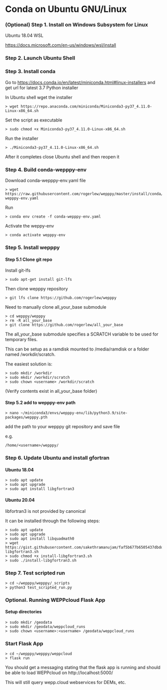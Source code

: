 # Conda on Ubuntu GNU/Linux

### (Optional) Step 1. Install on Windows Subsystem for Linux

Ubuntu 18.04 WSL

https://docs.microsoft.com/en-us/windows/wsl/install


### Step 2. Launch Ubuntu Shell 


### Step 3. Install conda

Go to https://docs.conda.io/en/latest/miniconda.html#linux-installers and get url for latest 3.7 Python installer

In Ubuntu shell wget the installer

```
> wget https://repo.anaconda.com/miniconda/Miniconda3-py37_4.11.0-Linux-x86_64.sh
```

Set the script as executable

```
> sudo chmod +x Miniconda3-py37_4.11.0-Linux-x86_64.sh
```

Run the installer

```
> ./Miniconda3-py37_4.11.0-Linux-x86_64.sh
```

After it completes close Ubuntu shell and then reopen it


### Step 4. Build conda-wepppy-env


Download conda-wepppy-env.yaml file

```
> wget https://raw.githubusercontent.com/rogerlew/wepppy/master/install/conda/conda-wepppy-env.yaml
```

Run

```
> conda env create -f conda-wepppy-env.yaml
```

Activate the weppy-env

```
> conda activate wepppy-env
```

### Step 5. Install wepppy

#### Step 5.1 Clone git repo

Install git-lfs

```
> sudo apt-get install git-lfs
```

Then clone wepppy repository

```
> git lfs clone https://github.com/rogerlew/wepppy 
```

Need to manually clone all_your_base submodule
```
> cd wepppy/wepppy
> rm -R all_your_base
> git clone https://github.com/rogerlew/all_your_base
```

The all_your_base submodule specifies a SCRATCH variable to be used for temporary files.

This can be setup as a ramdisk mounted to /media/ramdisk or a folder named /workdir/scratch.

The easiest solution is:
```
> sudo mkdir /workdir
> sudo mkdir /workdir/scratch
> sudo chown <username> /workdir/scratch
```


(Verify contents exist in all_your_base folder)

#### Step 5.2 add to wepppy-env path
```
> nano ~/miniconda3/envs/wepppy-env/lib/python3.9/site-packages/wepppy.pth
```

add the path to your wepppy git repository and save file

e.g.

```
/home/<username>/wepppy/
```

### Step 6. Update Ubuntu and install gfortran

#### Ubuntu 18.04
```
> sudo apt update
> sudo apt upgrade
> sudo apt install libgfortran3
```

#### Ubuntu 20.04
libfortran3 is not provided by canonical

It can be installed through the following steps:

```
> sudo apt update
> sudo apt upgrade
> sudo apt install libquadmath0
> wget https://gist.githubusercontent.com/sakethramanujam/faf5b677b6505437dbdd82170ac55322/raw/c306b71253ec50fb55d59f935885773d533b565c/install-libgfortran3.sh
> sudo chmod +x install-libgfortran3.sh
> sudo ./install-libgfortran3.sh
```

### Step 7. Test scripted run

```
> cd ~/wepppy/wepppy/_scripts
> python3 test_scripted_run.py
```

### Optional. Running WEPPcloud Flask App

#### Setup directories
```
> sudo mkdir /geodata
> sudo mkdir /geodata/weppcloud_runs
> sudo chown <username>:<username> /geodata/weppcloud_runs
```

### Start Flask App
```
> cd ~/wepppy/wepppy/weppcloud
> flask run
```

You should get a messaging stating that the flask app is running and should be able to load WEPPcloud on
http://localhost:5000/

This will still query wepp.cloud webservices for DEMs, etc.
